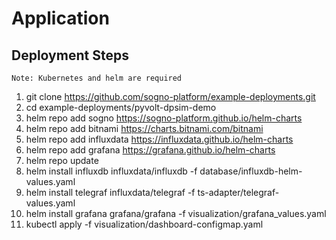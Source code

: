# Application
## Deployment Steps
```
Note: Kubernetes and helm are required 
```
1. git clone https://github.com/sogno-platform/example-deployments.git
2. cd example-deployments/pyvolt-dpsim-demo
3. helm repo add sogno https://sogno-platform.github.io/helm-charts
3. helm repo add bitnami https://charts.bitnami.com/bitnami
4. helm repo add influxdata https://influxdata.github.io/helm-charts
5. helm repo add grafana https://grafana.github.io/helm-charts
6. helm repo update
7. helm install influxdb influxdata/influxdb -f database/influxdb-helm-values.yaml
8. helm install telegraf influxdata/telegraf -f ts-adapter/telegraf-values.yaml
9. helm install grafana grafana/grafana -f visualization/grafana_values.yaml
10. kubectl apply -f visualization/dashboard-configmap.yaml